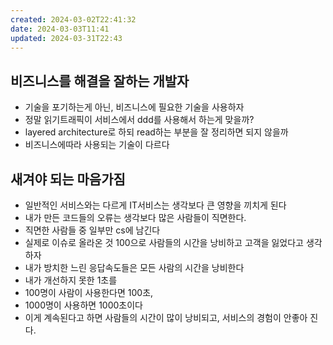 ```yaml
---
created: 2024-03-02T22:41:32
date: 2024-03-03T11:41
updated: 2024-03-31T22:43
---
```

## 비즈니스를 해결을 잘하는 개발자
- 기술을 포기하는게 아닌, 비즈니스에 필요한 기술을 사용하자
- 정말 읽기트래픽이 서비스에서 ddd를 사용해서 하는게 맞을까?
- layered architecture로 하되 read하는 부분을 잘 정리하면 되지 않을까
- 비즈니스에따라 사용되는 기술이 다르다
## 새겨야 되는 마음가짐
- 일반적인 서비스와는 다르게 IT서비스는 생각보다 큰 영향을 끼치게 된다 
- 내가 만든 코드들의 오류는 생각보다 많은 사람들이 직면한다.
- 직면한 사람들 중 일부만 cs에 남긴다
- 실제로 이슈로 올라온 것 100으로 사람들의 시간을 낭비하고 고객을 잃었다고 생각하자
- 내가 방치한 느린 응답속도들은 모든 사람의 시간을 낭비한다
- 내가 개선하지 못한 1초를
- 100명이 사람이 사용한다면 100초,
- 1000명이 사용하면 1000초이다
- 이게 계속된다고 하면 사람들의 시간이 많이 낭비되고, 서비스의 경험이 안좋아 진다.